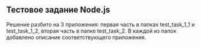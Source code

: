 ## Тестовое задание Node.js

Решение разбито на 3 приложения: первая часть в папках test_task_1_1 и test_task_1_2, вторая часть в папке test_task_2. В каждой из папок добавлено описание соответствующего приложения.
